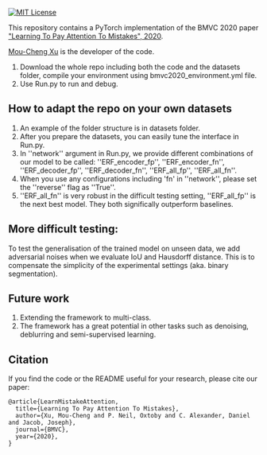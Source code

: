 [![MIT License](https://img.shields.io/badge/license-MIT-blue.svg)](LICENSE.md)

This repository contains a PyTorch implementation of the BMVC 2020 paper ["Learning To Pay Attention To Mistakes", 2020](https://www.bmvc2020-conference.com/assets/papers/0335.pdf). 

[Mou-Cheng Xu](https://moucheng2017.github.io/) is the developer of the code.

1. Download the whole repo including both the code and the datasets folder, compile your environment using bmvc2020_environment.yml file.
2. Use Run.py to run and debug.

## How to adapt the repo on your own datasets
1. An example of the folder structure is in datasets folder.
2. After you prepare the datasets, you can easily tune the interface in Run.py.
3. In ''network'' argument in Run.py, we provide different combinations of our model to be called: ''ERF_encoder_fp'', ''ERF_encoder_fn'', ''ERF_decoder_fp'', ''ERF_decoder_fn'', ''ERF_all_fp'', ''ERF_all_fn''. 
4. When you use any configurations including 'fn' in ''network'', please set the ''reverse'' flag as ''True''.
5. ''ERF_all_fn'' is very robust in the difficult testing setting, ''ERF_all_fp'' is the next best model. They both significally outperform baselines.

## More difficult testing:
To test the generalisation of the trained model on unseen data, we add adversarial noises when we evaluate IoU and Hausdorff distance. This is to compensate the simplicity of the experimental settings (aka. binary segmentation).

## Future work
1. Extending the framework to multi-class.
2. The framework has a great potential in other tasks such as denoising, deblurring and semi-supervised learning.


## Citation
If you find the code or the README useful for your research, please cite our paper:
```
@article{LearnMistakeAttention,
  title={Learning To Pay Attention To Mistakes},
  author={Xu, Mou-Cheng and P. Neil, Oxtoby and C. Alexander, Daniel and Jacob, Joseph},
  journal={BMVC},
  year={2020},
}
```
